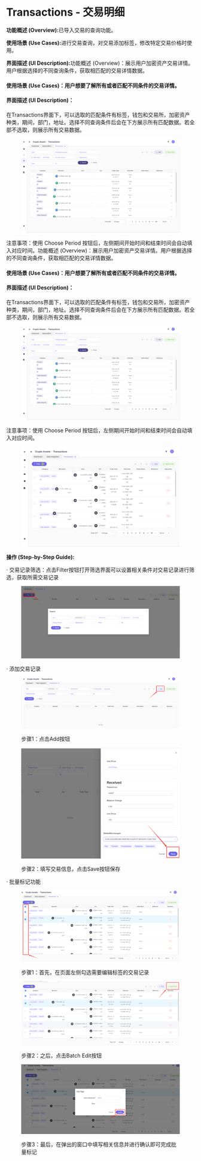 # Transactions - 交易明细

**功能概述 (Overview):**&#x5DF2;导入交易的查询功能。

**使用场景 (Use Cases):**&#x8FDB;行交易查询，对交易添加标签，修改特定交易价格时使用。

**界面描述 (UI Description):**&#x529F;能概述 (Overview)：展示用户加密资产交易详情。用户根据选择的不同查询条件，获取相匹配的交易详情数据。

#### 使用场景 (Use Cases)：用户想要了解所有或者匹配不同条件的交易详情。

#### 界面描述 (UI Description)：

在Transactions界面下，可以选取的匹配条件有标签，钱包和交易所，加密资产种类，期间，部门，地址。选择不同查询条件后会在下方展示所有匹配数据。若全部不选取，则展示所有交易数据。

<figure><img src="../.gitbook/assets/image (14).png" alt=""><figcaption></figcaption></figure>

注意事项：使用 Choose Period 按钮后，左侧期间开始时间和结束时间会自动填入对应时间。功能概述 (Overview)：展示用户加密资产交易详情。用户根据选择的不同查询条件，获取相匹配的交易详情数据。

#### 使用场景 (Use Cases)：用户想要了解所有或者匹配不同条件的交易详情。

#### 界面描述 (UI Description)：

在Transactions界面下，可以选取的匹配条件有标签，钱包和交易所，加密资产种类，期间，部门，地址。选择不同查询条件后会在下方展示所有匹配数据。若全部不选取，则展示所有交易数据。

<figure><img src="../.gitbook/assets/image (14).png" alt=""><figcaption></figcaption></figure>

注意事项：使用 Choose Period 按钮后，左侧期间开始时间和结束时间会自动填入对应时间。

<figure><img src="../.gitbook/assets/image.png" alt=""><figcaption></figcaption></figure>

**操作 (Step-by-Step Guide):**

· 交易记录筛选：点击Filter按钮打开筛选界面可以设置相关条件对交易记录进行筛选，获取所需交易记录

<figure><img src="../.gitbook/assets/image (1).png" alt=""><figcaption></figcaption></figure>

· 添加交易记录

<figure><img src="../.gitbook/assets/image (2).png" alt=""><figcaption><p>步骤1：点击Add按钮</p></figcaption></figure>

<figure><img src="../.gitbook/assets/image (3).png" alt=""><figcaption><p>步骤2：填写交易信息，点击Save按钮保存</p></figcaption></figure>

· 批量标记功能

<figure><img src="../.gitbook/assets/image (4).png" alt=""><figcaption><p>步骤1：首先，在页面左侧勾选需要编辑标签的交易记录</p></figcaption></figure>



<figure><img src="../.gitbook/assets/image (5).png" alt=""><figcaption><p>步骤2：之后，点击Batch Edit按钮</p></figcaption></figure>

<figure><img src="../.gitbook/assets/image (6).png" alt=""><figcaption><p>步骤3：最后，在弹出的窗口中填写相关信息并进行确认即可完成批量标记</p></figcaption></figure>

